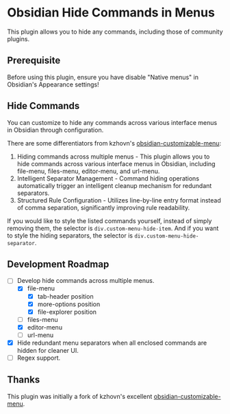 # Obsidian Hide Commands in Menus

This plugin allows you to hide any commands, including those of community plugins.

## Prerequisite

Before using this plugin, ensure you have disable "Native menus" in Obsidian's Appearance settings!

## Hide Commands

You can customize to hide any commands across various interface menus in Obsidian through configuration.

There are some differentiators from kzhovn's [obsidian-customizable-menu](https://github.com/kzhovn/obsidian-customizable-menu):

1. Hiding commands across multiple menus - This plugin allows you to hide commands across various interface menus in Obsidian, including file-menu, files-menu, editor-menu, and url-menu.
2. Intelligent Separator Management - Command hiding operations automatically trigger an intelligent cleanup mechanism for redundant separators.
3. Structured Rule Configuration - Utilizes line-by-line entry format instead of comma separation, significantly improving rule readability.

If you would like to style the listed commands yourself, instead of simply removing them, the selector is `div.custom-menu-hide-item`. And if you want to style the hiding separators, the selector is `div.custom-menu-hide-separator`.

## Development Roadmap

- [ ] Develop hide commands across multiple menus.
  - [x] file-menu
    - [x] tab-header position
    - [x] more-options position
    - [x] file-explorer position
  - [ ] files-menu
  - [x] editor-menu
  - [ ] url-menu
- [x] Hide redundant menu separators when all enclosed commands are hidden for cleaner UI.
- [ ] Regex support.

## Thanks

This plugin was initially a fork of kzhovn's excellent [obsidian-customizable-menu](https://github.com/kzhovn/obsidian-customizable-menu).
